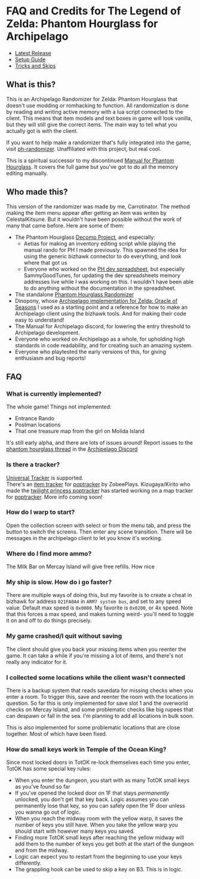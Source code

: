 # FAQ and Credits for The Legend of Zelda: Phantom Hourglass for Archipelago

- [Latest Release](https://github.com/carrotinator/Archipelago/releases)
- [Setup Guide](https://github.com/carrotinator/Archipelago/blob/main/worlds/tloz_ph/docs/setup.md)
- [Tricks and Skips](https://github.com/carrotinator/Archipelago/blob/main/worlds/tloz_ph/docs/tricks_and_skips.md)

## What is this?
This is an Archipelago Randomizer for Zelda: Phantom Hourglass that doesn't use modding or romhacking to function. All randomization 
is done by reading and writing active memory with a lua script connected to the client. This means that item models and 
text boxes in game will look vanilla, but they will still give the correct items. The main way to tell what you actually 
got is with the client.

If you want to help make a randomizer that's fully integrated into the game, visit [ph-randomizer](https://github.com/phst-randomizer/ph-randomizer). Unaffiliated with this project, but real cool.

This is a spiritual successor to my discontinued [Manual for Phantom Hourglass](https://github.com/carrotinator/manual_phantomhourglass_carrot). It covers the full game but you've got to do all the memory editing manually.

## Who made this?
This version of the randomizer was made by me, Carrotinator. The method making the item menu appear after getting an item was writen by CelestalKitsune. But it wouldn't have been possible without the work of many that came before. Here are some of them:
 * The Phantom Hourglass [Decomp Project](https://github.com/AetiasHax/ph), and especially: 
   * Aetias for making an inventory editing script while playing the manual rando for PH I made previously. This spawned the idea for using the generic bizhawk connector to do everything, and look where that got us
   * Everyone who worked on the [PH dev spreadsheet](https://docs.google.com/spreadsheets/d/1_4Bo1IxLDtaytXj7SQFIAtt9QbPfYDTGZ-CDNf0DXJA/edit?gid=0#gid=0), but especially SammyGoodTunes, for updating the dev spreadsheets memory addresses live while I was working on this. I wouldn't have been able to do anything without the documentation in the spreadsheet.
 * The standalone [Phantom Hourglass Randomizer](https://github.com/phst-randomizer/ph-randomizer)
 * Dinopony, whose [Archipelago implementation for Zelda: Oracle of Seasons](https://github.com/Dinopony/ArchipelagoOoS/releases) I used as a starting point and a reference for how to make an Archipelago client using the bizhawk tools. And for making their code easy to understand!
 * The Manual for Archipelago discord, for lowering the entry threshold to Archipelago development.
 * Everyone who worked on Archipelago as a whole, for upholding high standards in code readability, and for creating such an amazing system.
 * Everyone who playtested the early versions of this, for giving enthusiasm and bug reports!

## FAQ

### What is currently implemented?

The whole game!
Things not implemented:
- Entrance Rando
- Postman locations
- That one treasure map from the girl on Molida Island

It's still early alpha, and there are lots of issues around! Report issues to the [phantom hourglass thread](https://discord.com/channels/731205301247803413/1256012365049233438) in the [Archipelago Discord](https://discord.gg/8Z65BR2)

### Is there a tracker?

[Universal Tracker](https://github.com/FarisTheAncient/Archipelago/releases) is supported.  
There's an [item tracker](https://github.com/ZobeePlays/PH-AP-Item-Tracker/tree/main) for [poptracker](https://github.com/black-sliver/PopTracker) by ZobeePlays.
Kizugaya/Kirito who made the [twilight princess poptracker](https://github.com/Kizugaya/TPRAP_poptracker) has started
working on a map tracker for [poptracker](https://github.com/black-sliver/PopTracker). More info coming soon!

### How do I warp to start?

Open the collection screen with select or from the menu tab, and press the button to switch the screens. Then enter any 
scene transition. There will be messages in the archipelago client to let you know it's working.

### Where do I find more ammo?

The Milk Bar on Mercay Island will give free refills. How nice

### My ship is slow. How do i go faster?
There are multiple ways of doing this, but my favorite is to create a cheat in bizhawk for address `021FA0A4` in 
`ARM7 system bus`, and set to any speed value. Default max speed is ``0x0080``.  My favorite is `0x0200`, or 4x speed.
Note that this forces a max speed, and makes turning weird- you'll need to toggle it on and off to do things precisely.


### My game crashed/I quit without saving

The client should give you back your missing items when you reenter the game. It can take a while if you're missing a 
lot of items, and there's not really any indicator for it.

### I collected some locations while the client wasn't connected

There is a backup system that reads savedata for missing checks when you enter a room. To trigger this, save and 
reenter the room with the locations in question. So far this is only implemented for save slot 1 and the overworld 
checks on Mercay Island, and some problematic checks like big rupees that can despawn or fall in the sea. I'm planning 
to add all locations in bulk soon.

This is also implemented for some problematic locations that are close together. Most of which have been fixed.

### How do small keys work in Temple of the Ocean King?

Since most locked doors in TotOK re-lock themselves each time you enter, TotOK has some special key rules:
* When you enter the dungeon, you start with as many TotOK small keys as you've found so far
* If you've opened the locked door on 1F that stays *permanently* unlocked, you don't get that key back. Logic assumes you can permanently lose that key, so you can safely open the 1F door unless you wanna go out of logic.
* When you reach the midway room with the yellow warp, it saves the number of keys you still have. When you take the yellow warp you should start with however many keys you saved.
* Finding more TotOK small keys after reaching the yellow midway will add them to the number of keys you get both at the start of the dungeon and from the midway.
* Logic can expect you to restart from the beginning to use your keys differently.
* The grappling hook can be used to skip a key on B3. This is in logic.